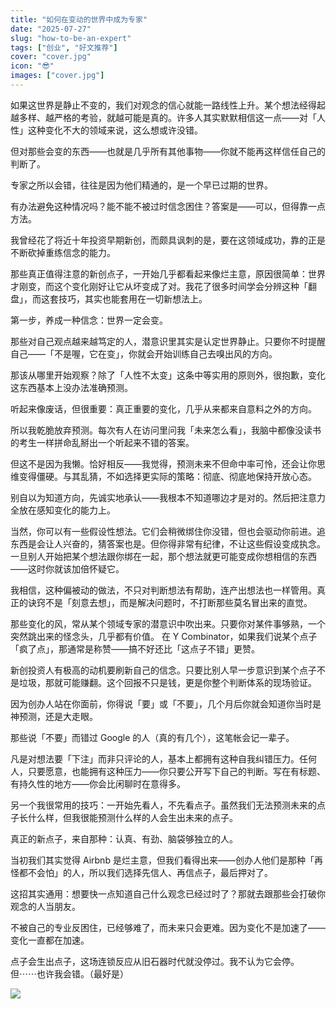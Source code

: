 ```yaml
---
title: "如何在变动的世界中成为专家"
date: "2025-07-27"
slug: "how-to-be-an-expert"
tags: ["创业", "好文推荐"]
cover: "cover.jpg"
icon: "😎"
images: ["cover.jpg"]
---
```

如果这世界是静止不变的，我们对观念的信心就能一路线性上升。某个想法经得起越多样、越严格的考验，就越可能是真的。许多人其实默默相信这一点——对「人性」这种变化不大的领域来说，这么想或许没错。



但对那些会变的东西——也就是几乎所有其他事物——你就不能再这样信任自己的判断了。



专家之所以会错，往往是因为他们精通的，是一个早已过期的世界。



有办法避免这种情况吗？能不能不被过时信念困住？答案是——可以，但得靠一点方法。



我曾经花了将近十年投资早期新创，而颇具讽刺的是，要在这领域成功，靠的正是不断砍掉重练信念的能力。



那些真正值得注意的新创点子，一开始几乎都看起来像烂主意，原因很简单：世界才刚变，而这个变化刚好让它从坏变成了对。我花了很多时间学会分辨这种「翻盘」，而这套技巧，其实也能套用在一切新想法上。



第一步，养成一种信念：世界一定会变。



那些对自己观点越来越笃定的人，潜意识里其实是认定世界静止。只要你不时提醒自己——「不是喔，它在变」，你就会开始训练自己去嗅出风的方向。



那该从哪里开始观察？除了「人性不太变」这条中等实用的原则外，很抱歉，变化这东西基本上没办法准确预测。



听起来像废话，但很重要：真正重要的变化，几乎从来都来自意料之外的方向。



所以我乾脆放弃预测。每次有人在访问里问我「未来怎么看」，我脑中都像没读书的考生一样拼命乱掰出一个听起来不错的答案。



但这不是因为我懒。恰好相反——我觉得，预测未来不但命中率可怜，还会让你思维变得僵硬。与其乱猜，不如选择更实际的策略：彻底、彻底地保持开放心态。



别自以为知道方向，先诚实地承认——我根本不知道哪边才是对的。然后把注意力全放在感知变化的能力上。



当然，你可以有一些假设性想法。它们会稍微绑住你没错，但也会驱动你前进。追东西是会让人兴奋的，猜答案也是。但你得非常有纪律，不让这些假设变成执念。
一旦别人开始把某个想法跟你绑在一起，那个想法就更可能变成你想相信的东西——这时你就该加倍怀疑它。



我相信，这种偏被动的做法，不只对判断想法有帮助，连产出想法也一样管用。真正的诀窍不是「刻意去想」，而是解决问题时，不打断那些莫名冒出来的直觉。



那些变化的风，常从某个领域专家的潜意识中吹出来。只要你对某件事够熟，一个突然跳出来的怪念头，几乎都有价值。
在 Y Combinator，如果我们说某个点子「疯了点」，那通常是称赞——搞不好还比「这点子不错」更赞。



新创投资人有极高的动机要刷新自己的信念。只要比别人早一步意识到某个点子不是垃圾，那就可能赚翻。这个回报不只是钱，更是你整个判断体系的现场验证。



因为创办人站在你面前，你得说「要」或「不要」，几个月后你就会知道你当时是神预测，还是大走眼。



那些说「不要」而错过 Google 的人（真的有几个），这笔帐会记一辈子。



凡是对想法要「下注」而非只评论的人，基本上都拥有这种自我纠错压力。任何人，只要愿意，也能拥有这种压力——你只要公开写下自己的判断。写在有标题、有持久性的地方——你会比闲聊时在意得多。



另一个我很常用的技巧：一开始先看人，不先看点子。虽然我们无法预测未来的点子长什么样，但我很能预测什么样的人会生出未来的点子。



真正的新点子，来自那种：认真、有劲、脑袋够独立的人。



当初我们其实觉得 Airbnb 是烂主意，但我们看得出来——创办人他们是那种「再怪都不会怕」的人，所以我们选择先信人、再信点子，最后押对了。



这招其实通用：想要快一点知道自己什么观念已经过时了？那就去跟那些会打破你观念的人当朋友。



不被自己的专业反困住，已经够难了，而未来只会更难。因为变化不是加速了——变化一直都在加速。



点子会生出点子，这场连锁反应从旧石器时代就没停过。我不认为它会停。
但⋯⋯也许我会错。（最好是）




![](https://prod-files-secure.s3.us-west-2.amazonaws.com/112d0858-5090-4d34-a606-b75eb8d65fd2/46476355-9cf3-4e99-9b7a-3531bc426380/1000202064.png?X-Amz-Algorithm=AWS4-HMAC-SHA256&X-Amz-Content-Sha256=UNSIGNED-PAYLOAD&X-Amz-Credential=ASIAZI2LB466UDFSMP4I%2F20250827%2Fus-west-2%2Fs3%2Faws4_request&X-Amz-Date=20250827T084100Z&X-Amz-Expires=3600&X-Amz-Security-Token=IQoJb3JpZ2luX2VjEDEaCXVzLXdlc3QtMiJHMEUCID8vIumDqeMCJ47oXXa83KtIDz34CKm6icqzE7as%2FimmAiEAxkia%2BIdpUKX%2FugjbPsafc5jzNrUwZOUMIZlDgOo9oAkqiAQIiv%2F%2F%2F%2F%2F%2F%2F%2F%2F%2FARAAGgw2Mzc0MjMxODM4MDUiDMglorONzNiuC%2FqAOircAwng3OUeW0Auck3HmNT5au%2FhFS6RR4kQaRlOguXbhFFW90jLHWOy3o9Us%2BmGWpmF5eOCocX9wVa3fZqnGgdJQnOoVDDpLOumwhr0SNTH66hvDvEptxeEwwvYeQjvX1ZLulHc6KvG%2B91VlN04AZt8btKtn6b7rm7jQn00%2FmZGEx26JnMEa%2BilgR9Q8pMA4jXmE479VeKN1SKOu%2BYygqDfooJ%2FfFRGOjnYdBTxzAw26aLKo3IHY7ssyaU8d3zkNwqd2abP%2Ftl%2BSo0QQb3%2Fw%2F1gZX6poXtLXhnkGN3yYlWSkhT6jPRgtNcmR9LYiwWsg0xyUuzrqBO2mpE2skcw4BO2kPiNzjSJcafksBmuMewUqzK9TxR6a59mzy1OorgoKUJsGY72MDOGpu4pize7ZGC6KIJ3OJQmTxjVpGSf3zNYnBQF685lqmMbUQmjUSuTWynWfGiwycvNIPC2pyeXyUhgD995jfxpGfL2NsYh6v2k8LYVeJsmdRBroJL%2FYW9wSZi5q6lPS1HTTa00D0FzfDDIa2rM3AFv0h5YwWlPdoK3qkmBt3GzrTWPYHDnxHwW7BvFsIJczGHFpdvPbd5ROHxNr0ZSzdD8kJAh4P1jCxDeBIsTH8RW4%2BJ1Q8y2esvkMKuDu8UGOqUBdqV4Qvr4sm0K2nUh926vGcAB9lpjaoyCYYE6P8i3GgruL8lgdRirXD3elfHDVRrt9GPiSCugytggld9ROCFwy97OrXtNR2%2FsLwrMA9Q7Yis%2BdD5a2I%2FZOEriCMM1W8BGR7FoAnYCYfoiYg%2Fo7KbehoIpD6%2Bx%2FzaaU%2B1TVAv5X6H1tohHHUq1CSZK0RMASHJ8%2BKLBxDnzOIUmwu%2FztMpxV%2F0UpLXj&X-Amz-Signature=b46def5e6f3abd1643f7f9c84c4844dc493fcc381280d35f845205922d6901bf&X-Amz-SignedHeaders=host&x-amz-checksum-mode=ENABLED&x-id=GetObject)

